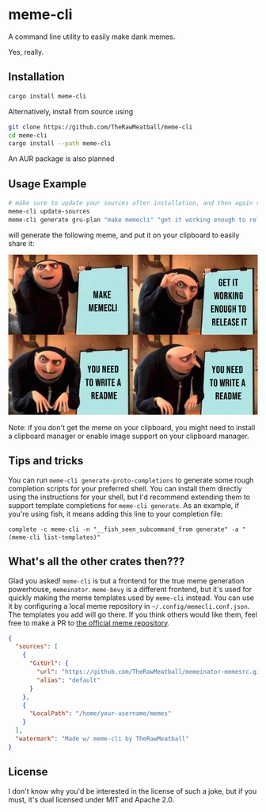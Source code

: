 # meme-cli

A command line utility to easily make dank memes.

Yes, really.

## Installation

```sh
cargo install meme-cli
```

Alternatively, install from source using

```sh
git clone https://github.com/TheRawMeatball/meme-cli
cd meme-cli
cargo install --path meme-cli
```

An AUR package is also planned

## Usage Example

```sh
# make sure to update your sources after installation, and then again regularly 
meme-cli update-sources
meme-cli generate gru-plan "make memecli" "get it working enough to release it" "you need to write a readme" "you need to write a readme"
```

will generate the following meme, and put it on your clipboard to easily share it:

![(the meme you generated)](resources/example.png)

Note: if you don't get the meme on your clipboard, you might need to install a clipboard manager or enable image support on your clipboard manager.

## Tips and tricks

You can run `meme-cli generate-proto-completions` to generate some rough completion scripts for your preferred shell. You can install them directly using the instructions for your shell, but I'd recommend extending them to support template completions for `meme-cli generate`. As an example, if you're using fish, it means adding this line to your completion file:

```fish
complete -c meme-cli -n "__fish_seen_subcommand_from generate" -a "(meme-cli list-templates)"
```

## What's all the other crates then???

Glad you asked! `meme-cli` is but a frontend for the true meme generation powerhouse, `memeinator`. `meme-bevy` is a different frontend, but it's used for quickly making the meme templates used by `meme-cli` instead. You can use it by configuring a local meme repository in `~/.config/memecli.conf.json`. The templates you add will go there. If you think others would like them, feel free to make a PR to [the official meme repository](https://github.com/TheRawMeatball/memeinator-memesrc).

```json
{
  "sources": [
    {
      "GitUrl": {
        "url": "https://github.com/TheRawMeatball/memeinator-memesrc.git",
        "alias": "default"
      }
    },
    {
      "LocalPath": "/home/your-username/memes"
    }
  ],
  "watermark": "Made w/ meme-cli by TheRawMeatball"
}
```

## License

I don't know why you'd be interested in the license of such a joke, but if you must, it's dual licensed under MIT and Apache 2.0.
